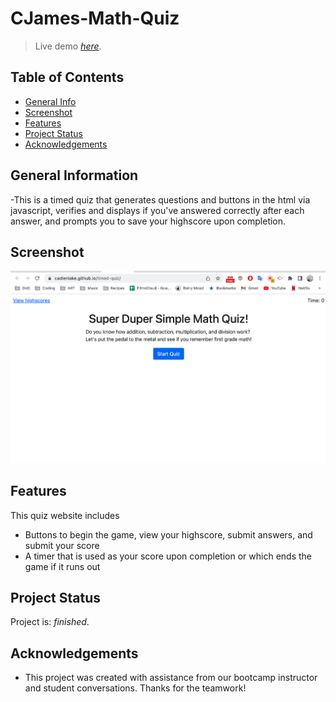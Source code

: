 # CJames-Math-Quiz

> Live demo [_here_](https://cadienlake.github.io/timed-quiz/).

## Table of Contents

- [General Info](#general-information)
- [Screenshot](#screenshot)
- [Features](#features)
- [Project Status](#project-status)
- [Acknowledgements](#acknowledgements)

## General Information

-This is a timed quiz that generates questions and buttons in the html via javascript, verifies and displays if you've answered correctly after each answer, and prompts you to save your highscore upon completion.

## Screenshot

![screenshot](assets/screenshot.png)

## Features

This quiz website includes

- Buttons to begin the game, view your highscore, submit answers, and submit your score
- A timer that is used as your score upon completion or which ends the game if it runs out

## Project Status

Project is: _finished_.

## Acknowledgements

- This project was created with assistance from our bootcamp instructor and student conversations. Thanks for the teamwork!
